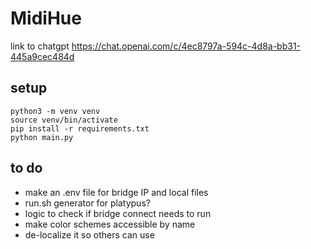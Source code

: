 # MidiHue

link to chatgpt
https://chat.openai.com/c/4ec8797a-594c-4d8a-bb31-445a9cec484d

## setup

```
python3 -m venv venv
source venv/bin/activate
pip install -r requirements.txt
python main.py
```

## to do

- make an .env file for bridge IP and local files
- run.sh generator for platypus?
- logic to check if bridge connect needs to run
- make color schemes accessible by name
- de-localize it so others can use
